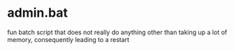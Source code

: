 # admin.bat

fun batch script that does not really do anything other than taking up a lot of memory, consequently leading to a restart
